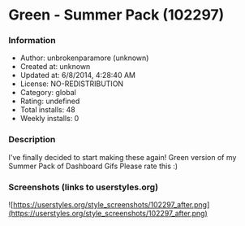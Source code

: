 # Green - Summer Pack (102297)

### Information
- Author: unbrokenparamore (unknown)
- Created at: unknown
- Updated at: 6/8/2014, 4:28:40 AM
- License: NO-REDISTRIBUTION
- Category: global
- Rating: undefined
- Total installs: 48
- Weekly installs: 0


### Description
I've finally decided to start making these again!
Green version of my Summer Pack of Dashboard Gifs
Please rate this :)


### Screenshots (links to userstyles.org)
![https://userstyles.org/style_screenshots/102297_after.png](https://userstyles.org/style_screenshots/102297_after.png)


